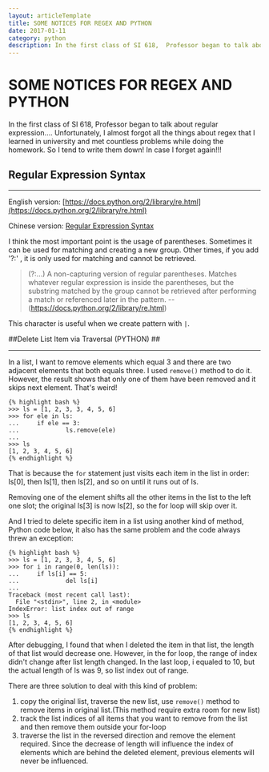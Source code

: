 ```yaml
---
layout: articleTemplate
title: SOME NOTICES FOR REGEX AND PYTHON
date: 2017-01-11
category: python
description: In the first class of SI 618,  Professor began to talk about regular expression.... Unfortunately, I almost forgot all the things about regex that I learned in university and met countless problems while doing the homework. So I tend to write them down! In case I forget again!!!
---
```



# SOME NOTICES FOR REGEX AND PYTHON #

In the first class of SI 618,  Professor began to talk about regular expression.... Unfortunately, I almost forgot all the things about regex that I learned in university and met countless problems while doing the homework. So I tend to write them down! In case I forget again!!!

## Regular Expression Syntax ##

----------

English version:
[https://docs.python.org/2/library/re.html](https://docs.python.org/2/library/re.html)

Chinese version:
[Regular Expression Syntax](http://baike.baidu.com/link?url=acM6E6D3H-xjY7pBc0_0ntw1eZ-14qhcpry-yLbjelIJmRDSrcEVsH2zMG1my6ZXISTQ1rjBCdbXM1ZHjhN2ec5Lcek47Kp3Z29nLIlqCuDaCBnFMmZwmKrzGbwz3bkniGg8uRuv8WDIOBeeXjbJt_#4)

I think the most important point is the usage of parentheses. Sometimes it can be used for matching and creating a new group. Other times, if you add '?:' , it is only used for matching and cannot be retrieved.

>  (?:...) A non-capturing version of regular parentheses. Matches
> whatever regular expression is inside the parentheses, but the
> substring matched by the group cannot be retrieved after performing a
> match or referenced later in the pattern.
>      --(https://docs.python.org/2/library/re.html)

     

This character is useful when we create pattern with `|`.

##Delete List Item via Traversal (PYTHON) ##

----------

In a list,  I want to remove elements which equal 3 and there are two adjacent elements that both equals three. I used `remove()` method to do it. However, the result shows that only one of them have been removed and it skips next element. That's weird!

    {% highlight bash %}
    >>> ls = [1, 2, 3, 3, 4, 5, 6]
    >>> for ele in ls:
    ...     if ele == 3:
    ...             ls.remove(ele)
    ... 
    >>> ls
    [1, 2, 3, 4, 5, 6]
    {% endhighlight %}

That is because the `for` statement just visits each item in the list in order: ls[0], then ls[1], then ls[2], and so on until it runs out of ls.

Removing one of the element shifts all the other items in the list to the left one slot; the original ls[3] is now ls[2], so the for loop will skip over it.

And I tried to delete specific item in a list using another kind of method, Python code below, it also has the same problem and the code always threw an exception:

    {% highlight bash %}
    >>> ls = [1, 2, 3, 3, 4, 5, 6]
    >>> for i in range(0, len(ls)):
    ...     if ls[i] == 5:
    ...             del ls[i]
    ... 
    Traceback (most recent call last):
      File "<stdin>", line 2, in <module>
    IndexError: list index out of range
    >>> ls
    [1, 2, 3, 4, 5, 6]
    {% endhighlight %}

After debugging,  I found that when I deleted the item in that list, the length of that list would decrease one. However, in the for loop, the range of index didn't change after list length changed. In the last loop, i equaled to 10, but the actual length of ls was 9,  so list index out of range.

There are three solution to deal with this kind of problem:

 1. copy the original list,  traverse the new list, use `remove()` method to remove items in original list.(This method require extra room for new list)
 2. track the list indices of all items that you want to remove from the list and then remove them outside your for-loop
 3. traverse the list in the reversed direction and remove the element required. Since the decrease of length will influence the index of elements which are behind the deleted element,  previous elements will never be influenced.
 
